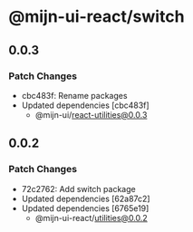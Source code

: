 # @mijn-ui-react/switch

## 0.0.3

### Patch Changes

- cbc483f: Rename packages
- Updated dependencies [cbc483f]
  - @mijn-ui/react-utilities@0.0.3

## 0.0.2

### Patch Changes

- 72c2762: Add switch package
- Updated dependencies [62a87c2]
- Updated dependencies [6765e19]
  - @mijn-ui-react/utilities@0.0.2
